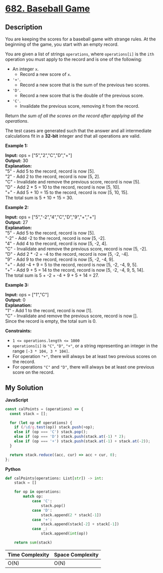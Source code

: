 # [682. Baseball Game](https://leetcode.com/problems/baseball-game)

## Description

You are keeping the scores for a baseball game with strange rules. At the beginning of the game, you start with an empty record.

You are given a list of strings `operations`, where `operations[i]` is the `ith` operation you must apply to the record and is one of the following:

- An integer `x`.
  - Record a new score of `x`.
- `'+'`.
  - Record a new score that is the sum of the previous two scores.
- `'D'`.
  - Record a new score that is the double of the previous score.
- `'C'`.
  - Invalidate the previous score, removing it from the record.

Return _the sum of all the scores on the record after applying all the operations_.

The test cases are generated such that the answer and all intermediate calculations fit in a **32-bit** integer and that all operations are valid.

**Example 1:**

**Input:** ops = \["5","2","C","D","+"\]  
**Output:** 30  
**Explanation:**  
"5" - Add 5 to the record, record is now \[5\].  
"2" - Add 2 to the record, record is now \[5, 2\].  
"C" - Invalidate and remove the previous score, record is now \[5\].  
"D" - Add 2 \* 5 = 10 to the record, record is now \[5, 10\].  
"+" - Add 5 + 10 = 15 to the record, record is now \[5, 10, 15\].  
The total sum is 5 + 10 + 15 = 30.

**Example 2:**

**Input:** ops = \["5","-2","4","C","D","9","+","+"\]  
**Output:** 27  
**Explanation:**  
"5" - Add 5 to the record, record is now \[5\].  
"-2" - Add -2 to the record, record is now \[5, -2\].  
"4" - Add 4 to the record, record is now \[5, -2, 4\].  
"C" - Invalidate and remove the previous score, record is now \[5, -2\].  
"D" - Add 2 \* -2 = -4 to the record, record is now \[5, -2, -4\].  
"9" - Add 9 to the record, record is now \[5, -2, -4, 9\].  
"+" - Add -4 + 9 = 5 to the record, record is now \[5, -2, -4, 9, 5\].  
"+" - Add 9 + 5 = 14 to the record, record is now \[5, -2, -4, 9, 5, 14\].  
The total sum is 5 + -2 + -4 + 9 + 5 + 14 = 27.

**Example 3:**

**Input:** ops = \["1","C"\]  
**Output:** 0  
**Explanation:**  
"1" - Add 1 to the record, record is now \[1\].  
"C" - Invalidate and remove the previous score, record is now \[\].  
Since the record is empty, the total sum is 0.

**Constraints:**

- `1 <= operations.length <= 1000`
- `operations[i]` is `"C"`, `"D"`, `"+"`, or a string representing an integer in the range `[-3 * 104, 3 * 104]`.
- For operation `"+"`, there will always be at least two previous scores on the record.
- For operations `"C"` and `"D"`, there will always be at least one previous score on the record.

## My Solution

**JavaScript**

```js
const calPoints = (operations) => {
  const stack = [];

  for (let op of operations) {
    if (/\d/g.test(op)) stack.push(+op);
    else if (op === 'C') stack.pop();
    else if (op === 'D') stack.push(stack.at(-1) * 2);
    else if (op === '+') stack.push(stack.at(-1) + stack.at(-2));
  }

  return stack.reduce((acc, cur) => acc + cur, 0);
};
```

**Python**

```py
def calPoints(operations: List[str]) -> int:
    stack = []

    for op in operations:
        match op:
            case 'C':
                stack.pop()
            case 'D':
                stack.append(2 * stack[-1])
            case '+':
                stack.append(stack[-2] + stack[-1])
            case _:
                stack.append(int(op))

    return sum(stack)
```

| Time Complexity | Space Complexity |
| --------------- | ---------------- |
| O(N)            | O(N)             |
